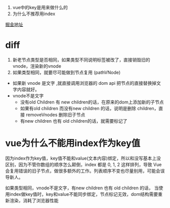 1. vue中的key是用来做什么的
2. 为什么不推荐用index

[掘金地址](https://juejin.cn/post/6844904113587634184)
# diff
1. 新老节点类型是否相同，如果类型不同说明标签被改了，直接销毁旧的vnode，渲染新的vnode
2. 如果类型相同，就要尽可能做到节点复用 (pathVNode)
 - 如果新 vnode 是文字 ,就直接调用浏览器的 dom api 把节点的直接替换掉文字内容就好。
 - vnode不是文字
   - 没有old Children 有 new children的话，在原来的dom上添加新的子节点
   - 如果有old children 而没有new children 的话，说明是删除 children，直接 removeVnodes 删除旧子节点
   - 有new children 也有 old children的话，就需要标记了


# vue为什么不能用index作为key值
因为index作为key值，key值不能和value(文本内容)绑定，所以和没写基本上没区别，因为不管你数组的顺序怎么颠倒，index 都是 0, 1, 2 这样排列，导致 Vue 会复用错误的旧子节点，做很多额外的工作。列表顺序不变也尽量别用，可能会误导新人。

如果类型相同，vnode不是文字，有new children 也有 old children 的话，
当使用index做key值时，key和value不能同步绑定，节点标记无效，dom结构需要重新渲染，消耗了浏览器性能